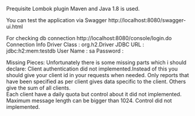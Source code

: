 Prequisite 
Lombok plugin
Maven and Java 1.8 is used.

You can test the application via 
Swagger http://localhost:8080/swagger-ui.html


For checking db connection
http://localhost:8080/console/login.do
Connection Info
Driver Class : org.h2.Driver
JDBC URL : jdbc:h2:mem:testdb
User Name : sa
Password : 

Missing Pieces:
Unfortunately there is some missing parts which i should declare:
 Client authentication did not implemented.Instead of this you should give your client id in your requests when needed.
 Only reports that have been specified as per client gives data specific to the client. Others give the sum of all clients.  
 Each client have a daily quota but control about it did not implemented.
 Maximum message length can be bigger than 1024. Control did not implemented.
 
 
 
 
